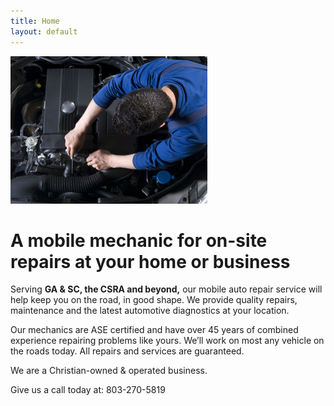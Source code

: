 ```yaml
---
title: Home
layout: default
---
```

<div id="col-home-left">
    <img id="featured" src="images/picture-automotive-mechanic.jpg" title="automotive mechanic" />
</div>
<div id="col-home-middle"></div>
<div id="col-home-right">
    <h1>A mobile mechanic for on-site repairs at your home or business</h1>
    <p>Serving <b>GA &amp; SC, the CSRA and beyond,</b> our mobile auto repair service will help keep you on the road, in good shape. We provide quality repairs, maintenance and the latest automotive diagnostics at your location.</p>
    <p>Our mechanics are ASE certified and have over 45 years of combined experience repairing problems like yours. We’ll work on most any vehicle on the roads today. All repairs and services are guaranteed.</p>
    <p>We are a Christian-owned &amp; operated business.</p>
    <p class="orange">Give us a call today at: 803-270-5819</p>

</div>
